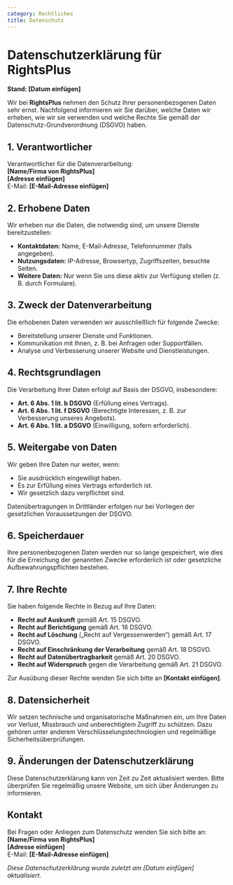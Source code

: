 ```yaml
---
category: Rechtliches
title: Datenschutz
---
```


# Datenschutzerklärung für RightsPlus

**Stand: [Datum einfügen]**

Wir bei **RightsPlus** nehmen den Schutz Ihrer personenbezogenen Daten sehr ernst. Nachfolgend informieren wir Sie darüber, welche Daten wir erheben, wie wir sie verwenden und welche Rechte Sie gemäß der Datenschutz-Grundverordnung (DSGVO) haben.



## 1. Verantwortlicher

Verantwortlicher für die Datenverarbeitung:  
**[Name/Firma von RightsPlus]**  
**[Adresse einfügen]**  
E-Mail: **[E-Mail-Adresse einfügen]**



## 2. Erhobene Daten

Wir erheben nur die Daten, die notwendig sind, um unsere Dienste bereitzustellen:  
- **Kontaktdaten:** Name, E-Mail-Adresse, Telefonnummer (falls angegeben).  
- **Nutzungsdaten:** IP-Adresse, Browsertyp, Zugriffszeiten, besuchte Seiten.  
- **Weitere Daten:** Nur wenn Sie uns diese aktiv zur Verfügung stellen (z. B. durch Formulare).  



## 3. Zweck der Datenverarbeitung

Die erhobenen Daten verwenden wir ausschließlich für folgende Zwecke:  
- Bereitstellung unserer Dienste und Funktionen.  
- Kommunikation mit Ihnen, z. B. bei Anfragen oder Supportfällen.  
- Analyse und Verbesserung unserer Website und Dienstleistungen.  



## 4. Rechtsgrundlagen

Die Verarbeitung Ihrer Daten erfolgt auf Basis der DSGVO, insbesondere:  
- **Art. 6 Abs. 1 lit. b DSGVO** (Erfüllung eines Vertrags).  
- **Art. 6 Abs. 1 lit. f DSGVO** (Berechtigte Interessen, z. B. zur Verbesserung unseres Angebots).  
- **Art. 6 Abs. 1 lit. a DSGVO** (Einwilligung, sofern erforderlich).  



## 5. Weitergabe von Daten

Wir geben Ihre Daten nur weiter, wenn:  
- Sie ausdrücklich eingewilligt haben.  
- Es zur Erfüllung eines Vertrags erforderlich ist.  
- Wir gesetzlich dazu verpflichtet sind.  

Datenübertragungen in Drittländer erfolgen nur bei Vorliegen der gesetzlichen Voraussetzungen der DSGVO.



## 6. Speicherdauer

Ihre personenbezogenen Daten werden nur so lange gespeichert, wie dies für die Erreichung der genannten Zwecke erforderlich ist oder gesetzliche Aufbewahrungspflichten bestehen.



## 7. Ihre Rechte

Sie haben folgende Rechte in Bezug auf Ihre Daten:  
- **Recht auf Auskunft** gemäß Art. 15 DSGVO.  
- **Recht auf Berichtigung** gemäß Art. 16 DSGVO.  
- **Recht auf Löschung** („Recht auf Vergessenwerden“) gemäß Art. 17 DSGVO.  
- **Recht auf Einschränkung der Verarbeitung** gemäß Art. 18 DSGVO.  
- **Recht auf Datenübertragbarkeit** gemäß Art. 20 DSGVO.  
- **Recht auf Widerspruch** gegen die Verarbeitung gemäß Art. 21 DSGVO.  

Zur Ausübung dieser Rechte wenden Sie sich bitte an **[Kontakt einfügen]**.



## 8. Datensicherheit

Wir setzen technische und organisatorische Maßnahmen ein, um Ihre Daten vor Verlust, Missbrauch und unberechtigtem Zugriff zu schützen. Dazu gehören unter anderem Verschlüsselungstechnologien und regelmäßige Sicherheitsüberprüfungen.



## 9. Änderungen der Datenschutzerklärung

Diese Datenschutzerklärung kann von Zeit zu Zeit aktualisiert werden. Bitte überprüfen Sie regelmäßig unsere Website, um sich über Änderungen zu informieren.



## Kontakt

Bei Fragen oder Anliegen zum Datenschutz wenden Sie sich bitte an:  
**[Name/Firma von RightsPlus]**  
**[Adresse einfügen]**  
E-Mail: **[E-Mail-Adresse einfügen]**



*Diese Datenschutzerklärung wurde zuletzt am [Datum einfügen] aktualisiert.*